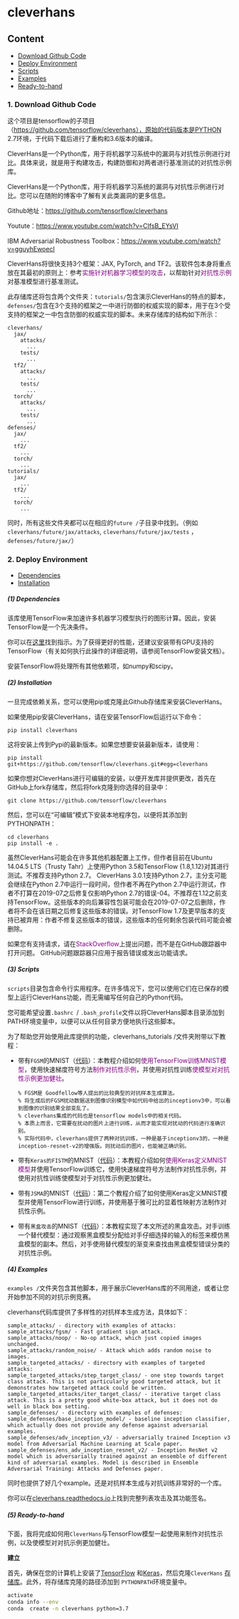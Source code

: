 # cleverhans

## Content

- [Download Github Code](#download-github-code)
- [Deploy Environment](#deploy-environment)
- [Scripts](#scripts)
- [Examples](#examples)
- [Ready-to-hand](#ready-to-hand)



### 1. Download Github Code <span id = "download-github-code">

这个项目是tensorflow的子项目（https://github.com/tensorflow/cleverhans），原始的代码版本是PYTHON 2.7环境，于代码下载后进行了重构和3.6版本的编译。

CleverHans是一个Python库，用于将机器学习系统中的漏洞与对抗性示例进行对比。具体来说，就是用于构建攻击，构建防御和对两者进行基准测试的对抗性示例库。

CleverHans是一个Python库，用于将机器学习系统的漏洞与对抗性示例进行对比。您可以在随附的博客中了解有关此类漏洞的更多信息。

Github地址：https://github.com/tensorflow/cleverhans

Youtute：https://www.youtube.com/watch?v=CIfsB_EYsVI

IBM Adversarial Robustness Toolbox：https://www.youtube.com/watch?v=gguyhEwoecI

CleverHans将很快支持3个框架：JAX, PyTorch, and TF2。该软件包本身将重点放在其最初的原则上：参考<font color=800080>实施针对机器学习模型的攻击</font>，以帮助针对<font color=800080>对抗性示例</font>对基准模型进行基准测试。

此存储库还将包含两个文件夹：`tutorials/`包含演示CleverHans的特点的脚本，`defenses/`包含在3个支持的框架之一中进行防御的权威实现的脚本，用于在3个受支持的框架之一中包含防御的权威实现的脚本。未来存储库的结构如下所示：

```
cleverhans/
  jax/
    attacks/
      ...
    tests/
      ...
  tf2/
    attacks/
      ...
    tests/
      ...
  torch/
    attacks/
      ...
    tests/
      ...
defenses/
  jax/
    ...
  tf2/
    ...
  torch/
    ...
tutorials/
  jax/
    ...
  tf2/
    ...
  torch/
    ...
```

同时，所有这些文件夹都可以在相应的`future /`子目录中找到。（例如`cleverhans/future/jax/attacks`, `cleverhans/future/jax/tests` ，`defenses/future/jax/`）

### 2. Deploy Environment <span id = "deploy-environment">

- [Dependencies](#dependencies)
- [Installation](#installation)

##### (1) Dependencies <span id = "dependencies">

该库使用TensorFlow来加速许多机器学习模型执行的图形计算。因此，安装TensorFlow是一个先决条件。

你可以在[这里](https://www.tensorflow.org/install/)找到指示。为了获得更好的性能，还建议安装带有GPU支持的TensorFlow（有关如何执行此操作的详细说明，请参阅TensorFlow安装文档）。

安装TensorFlow将处理所有其他依赖项，如numpy和scipy。

##### (2) Installation <span id = "installation">

一旦完成依赖关系，您可以使用pip或克隆此Github存储库来安装CleverHans。

如果使用pip安装CleverHans，请在安装TensorFlow后运行以下命令：

```
pip install cleverhans
```

这将安装上传到Pypi的最新版本。如果您想要安装最新版本，请使用：

```
pip install git+https://github.com/tensorflow/cleverhans.git#egg=cleverhans
```

如果你想对CleverHans进行可编辑的安装，以便开发库并提供更改，首先在GitHub上fork存储库，然后将fork克隆到你选择的目录中：

```
git clone https://github.com/tensorflow/cleverhans
```

然后，您可以在“可编辑”模式下安装本地程序包，以便将其添加到PYTHONPATH：

```
cd cleverhans
pip install -e .
```

虽然CleverHans可能会在许多其他机器配置上工作，但作者目前在Ubuntu 14.04.5 LTS（Trusty Tahr）上使用Python 3.5和TensorFlow {1.8,1.12}对其进行测试。不推荐支持Python 2.7。 CleverHans 3.0.1支持Python 2.7，主分支可能会继续在Python 2.7中运行一段时间，但作者不再在Python 2.7中运行测试，作者不打算在2019-07之后修复仅影响Python 2.7的错误-04。不推荐在1.12之前支持TensorFlow。这些版本的向后兼容性包装可能会在2019-07-07之后删除，作者将不会在该日期之后修复这些版本的错误。对TensorFlow 1.7及更早版本的支持已被弃用：作者不修复这些版本的错误，这些版本的任何剩余包装代码可能会被删除。

如果您有支持请求，请在<font color=800080>StackOverflow</font>上提出问题，而不是在GitHub跟踪器中打开问题。 GitHub问题跟踪器只应用于报告错误或发出功能请求。

##### (3) Scripts <span id = "scripts">

`scripts`目录包含命令行实用程序。在许多情况下，您可以使用它们在已保存的模型上运行CleverHans功能，而无需编写任何自己的Python代码。

您可能希望设置`.bashrc `/ `.bash_profile`文件以将CleverHans脚本目录添加到PATH环境变量中，以便可以从任何目录方便地执行这些脚本。

为了帮助您开始使用此库提供的功能，cleverhans_tutorials /文件夹附带以下教程：

- 带有`FGSM`的MNIST（[代码](https://github.com/tensorflow/cleverhans/blob/master/cleverhans_tutorials/mnist_tutorial_tf.py)）：本教程介绍如何<font color=800080>使用TensorFlow训练MNIST模型</font>，使用快速梯度符号方法<font color=800080>制作对抗性示例</font>，并使用对抗性训练<font color=800080>使模型对对抗性示例更加健壮</font>。

  ```
  % FGSM是 Goodfellow等人提出的比较典型的对抗样本生成算法。
  % 将生成后的FGSM扰动数据送到图像识别模型中如代码中给出的inceptionv3中，可以看到图像的识别结果全部变乱了。
  % cleverhans集成的代码也是tensorflow models中的相关代码。
  % 本质上而言，它需要在扰动的图片上进行训练，从而才能实现对扰动的代码进行准确识别。
  % 实际代码中，cleverhans提供了两种对抗训练，一种是基于inceptionv3的，一种是inception-resnet-v2的增强版。则扰动后的图片，也能被正确识别。
  ```

- 带有`Keras的FISTM`的MNIST（[代码](https://github.com/tensorflow/cleverhans/blob/master/cleverhans_tutorials/mnist_tutorial_keras_tf.py)）：本教程介绍如何<font color=800080>使用Keras定义MNIST模型</font>并使用TensorFlow训练它，使用快速梯度符号方法制作对抗性示例，并使用对抗性训练使模型对于对抗性示例更加健壮。

- 带有`JSMA`的MNIST（[代码](https://github.com/tensorflow/cleverhans/blob/master/cleverhans_tutorials/mnist_tutorial_jsma.py)）：第二个教程介绍了如何使用Keras定义MNIST模型并使用TensorFlow进行训练，并使用基于雅可比的显着性映射方法制作对抗性示例。

- 带有`黑盒攻击`的MNIST（[代码](https://github.com/tensorflow/cleverhans/blob/master/cleverhans_tutorials/mnist_blackbox.py)）：本教程实现了本文所述的黑盒攻击。对手训练一个替代模型：通过观察黑盒模型分配给对手仔细选择的输入的标签来模仿黑盒模型的副本。然后，对手使用替代模型的渐变来查找由黑盒模型错误分类的对抗性示例。

##### (4) Examples <span id = "examples">

`examples /`文件夹包含其他脚本，用于展示CleverHans库的不同用途，或者让您开始参加不同的对抗示例竞赛。

cleverhans代码库提供了多样性的对抗样本生成方法，具体如下：

```
sample_attacks/ - directory with examples of attacks:
sample_attacks/fgsm/ - Fast gradient sign attack.
sample_attacks/noop/ - No-op attack, which just copied images unchanged.
sample_attacks/random_noise/ - Attack which adds random noise to images.
sample_targeted_attacks/ - directory with examples of targeted attacks:
sample_targeted_attacks/step_target_class/ - one step towards target class attack. This is not particularly good targeted attack, but it demonstrates how targeted attack could be written.
sample_targeted_attacks/iter_target_class/ - iterative target class attack. This is a pretty good white-box attack, but it does not do well in black box setting.
sample_defenses/ - directory with examples of defenses:
sample_defenses/base_inception_model/ - baseline inception classifier, which actually does not provide any defense against adversarial examples.
sample_defenses/adv_inception_v3/ - adversarially trained Inception v3 model from Adversarial Machine Learning at Scale paper.
sample_defenses/ens_adv_inception_resnet_v2/ - Inception ResNet v2 model which is adversarially trained against an ensemble of different kind of adversarial examples. Model is described in Ensemble Adversarial Training: Attacks and Defenses paper.
```

同时也提供了好几个example。还是对抗样本生成与对抗训练非常好的一个库。

你可以在[cleverhans.readthedocs.io](https://cleverhans.readthedocs.io/en/latest/)上找到完整列表攻击及其功能签名。

##### (5) Ready-to-hand <span id = "ready-to-hand">

下面，我将完成如何用`CleverHans`与TensorFlow模型一起使用来制作对抗性示例，以及使模型对对抗示例更加健壮。

**建立**

首先，确保在您的计算机上安装了[TensorFlow](https://www.tensorflow.org/versions/r0.10/get_started/os_setup.html#download-and-setup) 和[Keras](https://keras.io/#installation)，然后克隆`CleverHans` [存储库](https://github.com/tensorflow/cleverhans)。此外，将存储库克隆的路径添加到 `PYTHONPATH`环境变量中。

```bash
activate
conda info --env
conda  create -n cleverhans python=3.7

```















